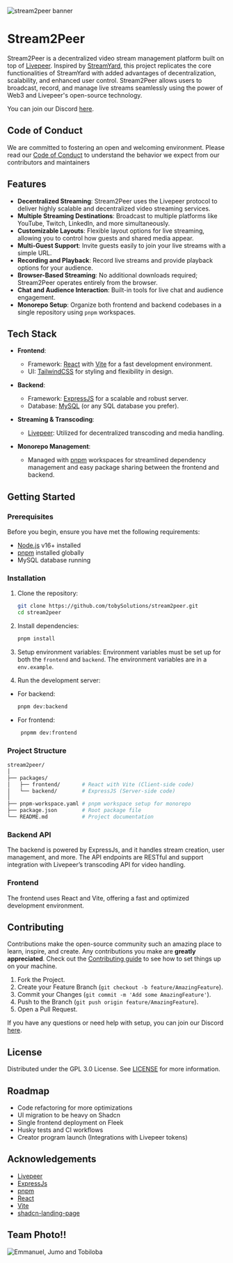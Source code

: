 
![stream2peer banner](https://res.cloudinary.com/duarnvq7d/image/upload/v1732483044/stream2peer3_pppvnt.png)

# Stream2Peer

Stream2Peer is a decentralized video stream management platform built on top of [Livepeer](https://livepeer.org/). Inspired by [StreamYard](https://streamyard.com/), this project replicates the core functionalities of StreamYard with added advantages of decentralization, scalability, and enhanced user control. Stream2Peer allows users to broadcast, record, and manage live streams seamlessly using the power of Web3 and Livepeer's open-source technology.

You can join our Discord [here](https://discord.gg/kcqsbukZ).

## Code of Conduct

We are committed to fostering an open and welcoming environment. Please read our [Code of Conduct](./CODE_OF_CONDUCT.md) to understand the behavior we expect from our contributors and maintainers

## Features

- **Decentralized Streaming**: Stream2Peer uses the Livepeer protocol to deliver highly scalable and decentralized video streaming services.
- **Multiple Streaming Destinations**: Broadcast to multiple platforms like YouTube, Twitch, LinkedIn, and more simultaneously.
- **Customizable Layouts**: Flexible layout options for live streaming, allowing you to control how guests and shared media appear.
- **Multi-Guest Support**: Invite guests easily to join your live streams with a simple URL.
- **Recording and Playback**: Record live streams and provide playback options for your audience.
- **Browser-Based Streaming**: No additional downloads required; Stream2Peer operates entirely from the browser.
- **Chat and Audience Interaction**: Built-in tools for live chat and audience engagement.
- **Monorepo Setup**: Organize both frontend and backend codebases in a single repository using `pnpm` workspaces.

## Tech Stack

- **Frontend**: 
  - Framework: [React](https://react.dev/) with [Vite](https://vitejs.dev/) for a fast development environment.
  - UI: [TailwindCSS](https://tailwindcss.com/) for styling and flexibility in design.
  
- **Backend**:
  - Framework: [ExpressJS](https://expressjs.com/) for a scalable and robust server.
  - Database: [MySQL](https://www.mysql.com/) (or any SQL database you prefer).
  
- **Streaming & Transcoding**:
  - [Livepeer](https://livepeer.org/): Utilized for decentralized transcoding and media handling.
  
- **Monorepo Management**:
  - Managed with [pnpm](https://pnpm.io/) workspaces for streamlined dependency management and easy package sharing between the frontend and backend.

## Getting Started

### Prerequisites

Before you begin, ensure you have met the following requirements:

- [Node.js](https://nodejs.org/) v16+ installed
- [pnpm](https://pnpm.io/) installed globally
- MySQL database running

### Installation

1. Clone the repository:

   ```bash
   git clone https://github.com/tobySolutions/stream2peer.git
   cd stream2peer
   ```

2. Install dependencies:

   ```bash
   pnpm install
   ```

4. Setup environment variables: Environment variables must be set up for both the `frontend` and `backend`. The environment variables are in a `env.example`.

6. Run the development server:

 - For backend: 

   ```bash
   pnpm dev:backend
   ```
- For frontend:
  ```bash
   pnpmm dev:frontend
  ```

### Project Structure

```bash
stream2peer/
│
├── packages/
│   ├── frontend/       # React with Vite (Client-side code)
│   └── backend/        # ExpressJS (Server-side code)
│
├── pnpm-workspace.yaml # pnpm workspace setup for monorepo
├── package.json        # Root package file
└── README.md           # Project documentation
```

### Backend API

The backend is powered by ExpressJs, and it handles stream creation, user management, and more. The API endpoints are RESTful and support integration with Livepeer’s transcoding API for video handling.

### Frontend

The frontend uses React and Vite, offering a fast and optimized development environment. 

## Contributing

Contributions make the open-source community such an amazing place to learn, inspire, and create. Any contributions you make are **greatly appreciated**. Check out the [Contributing guide](https://github.com/tobySolutions/stream2peer/blob/main/CONTRIBUTING.md) to see how to set things up on your machine.

1. Fork the Project.
2. Create your Feature Branch (`git checkout -b feature/AmazingFeature`).
3. Commit your Changes (`git commit -m 'Add some AmazingFeature'`).
4. Push to the Branch (`git push origin feature/AmazingFeature`).
5. Open a Pull Request.

If you have any questions or need help with setup, you can join our Discord [here](https://discord.gg/kcqsbukZ).

## License

Distributed under the GPL 3.0 License. See [LICENSE](https://github.com/tobySolutions/stream2peer/blob/main/LICENSE) for more information.


## Roadmap

- Code refactoring for more optimizations
- UI migration to be heavy on Shadcn
- Single frontend deployment on Fleek
- Husky tests and CI workflows
- Creator program launch (Integrations with Livepeer tokens)


## Acknowledgements

- [Livepeer](https://livepeer.org/)
- [ExpressJs](https://expressjs.com/)
- [pnpm](https://pnpm.io/)
- [React](https://react.dev/)
- [Vite](https://vitejs.dev/)
- [shadcn-landing-page](https://github.com/leoMirandaa/shadcn-landing-page)


## Team Photo!!

![Emmanuel, Jumo and Tobiloba](https://pbs.twimg.com/media/GdeAtGTXYAENKsy?format=jpg&name=4096x4096)
